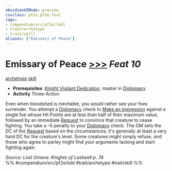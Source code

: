 ```yaml
---
obsidianUIMode: preview
cssclass: pf2e,pf2e-feat
tags:
- compendium/src/pf2e/lokl
- trait/archetype
- trait/skill
aliases: ["Emissary of Peace"]
---
```

# Emissary of Peace  [>>>](rules/core-rulebook/chapter-9-playing-the-game.md#Actions "Three-Action") *Feat 10*  
[archetype](rules/traits/archetype.md)  [skill](rules/traits/skill.md)  

- **Prerequisites**: [Knight Vigilant Dedication](compendium/feats/knight-vigilant-dedication-locg.md), master in [Diplomacy](compendium/skills.md#Diplomacy)
- **Activity** Three-Action

Even when bloodshed is inevitable, you would rather see your foes surrender. You attempt a [Diplomacy](compendium/skills.md#Diplomacy) check to [Make an Impression](rules/actions/make-an-impression.md) against a single foe whose Hit Points are at less than half of their maximum value, followed by an immediate [Request](rules/actions/request.md) to convince that creature to cease fighting. You take a –5 penalty to your [Diplomacy](compendium/skills.md#Diplomacy) check. The GM sets the DC of the [Request](rules/actions/request.md) based on the circumstances; it's generally at least a very hard DC for the creature's level. Some creatures might simply refuse, and those who agree to parley might find your arguments lacking and start fighting again.

*Source: Lost Omens: Knights of Lastwall p. 74*  
%% #compendium/src/pf2e/lokl #trait/archetype #trait/skill %%